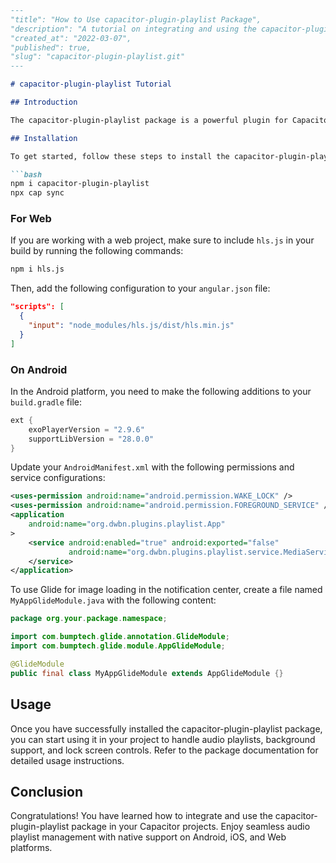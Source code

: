```markdown
---
"title": "How to Use capacitor-plugin-playlist Package",
"description": "A tutorial on integrating and using the capacitor-plugin-playlist package in your projects for handling audio playlists, background support, and lock screen controls.",
"created_at": "2022-03-07",
"published": true,
"slug": "capacitor-plugin-playlist.git"
---

# capacitor-plugin-playlist Tutorial

## Introduction

The capacitor-plugin-playlist package is a powerful plugin for Capacitor 3.0 that provides native support for audio playlists, background functionality, and lock screen controls on Android, iOS, and Web platforms. In this tutorial, we will guide you on how to install and utilize this plugin in your projects.

## Installation

To get started, follow these steps to install the capacitor-plugin-playlist package:

```bash
npm i capacitor-plugin-playlist
npx cap sync
```

### For Web

If you are working with a web project, make sure to include `hls.js` in your build by running the following commands:

```bash
npm i hls.js
```

Then, add the following configuration to your `angular.json` file:

```json
"scripts": [
  {
    "input": "node_modules/hls.js/dist/hls.min.js"
  }
]
```

### On Android

In the Android platform, you need to make the following additions to your `build.gradle` file:

```gradle
ext {
    exoPlayerVersion = "2.9.6"
    supportLibVersion = "28.0.0"
}
```

Update your `AndroidManifest.xml` with the following permissions and service configurations:

```xml
<uses-permission android:name="android.permission.WAKE_LOCK" />
<uses-permission android:name="android.permission.FOREGROUND_SERVICE" />
<application
    android:name="org.dwbn.plugins.playlist.App"
>
    <service android:enabled="true" android:exported="false"
             android:name="org.dwbn.plugins.playlist.service.MediaService">
    </service>
</application>
```

To use Glide for image loading in the notification center, create a file named `MyAppGlideModule.java` with the following content:

```java
package org.your.package.namespace;

import com.bumptech.glide.annotation.GlideModule;
import com.bumptech.glide.module.AppGlideModule;

@GlideModule
public final class MyAppGlideModule extends AppGlideModule {}
```

## Usage

Once you have successfully installed the capacitor-plugin-playlist package, you can start using it in your project to handle audio playlists, background support, and lock screen controls. Refer to the package documentation for detailed usage instructions.

## Conclusion

Congratulations! You have learned how to integrate and use the capacitor-plugin-playlist package in your Capacitor projects. Enjoy seamless audio playlist management with native support on Android, iOS, and Web platforms.
```
```